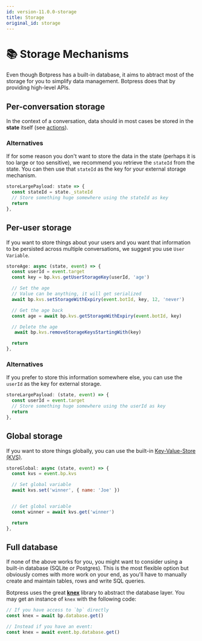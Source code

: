 ```yaml
---
id: version-11.0.0-storage
title: Storage
original_id: storage
---
```


# 📚 Storage Mechanisms

Even though Botpress has a built-in database, it aims to abtract most of the storage for you to simplify data management. Botpress does that by providing high-level APIs.

## Per-conversation storage

In the context of a conversation, data should in most cases be stored in the **state** itself (see [actions](./actions)).

### Alternatives

If for some reason you don't want to store the data in the state (perhaps it is too large or too sensitive), we recommend you retrieve the `stateId` from the state. You can then use that `stateId` as the key for your external storage mechanism.

```js
storeLargePayload: state => {
  const stateId = state._stateId
  // Store something huge somewhere using the stateId as key
  return
},
```

## Per-user storage

If you want to store things about your users and you want that information to be persisted across multiple conversations, we suggest you use `User Variable`.

```js
storeAge: async (state, event) => {
  const userId = event.target
  const key = bp.kvs.getUserStorageKey(userId, 'age')

  // Set the age
  // Value can be anything, it will get serialized
  await bp.kvs.setStorageWithExpiry(event.botId, key, 12, 'never')

  // Get the age back
  const age = await bp.kvs.getStorageWithExpiry(event.botId, key)

  // Delete the age
   await bp.kvs.removeStorageKeysStartingWith(key)

  return
},
```

### Alternatives

If you prefer to store this information somewhere else, you can use the `userId` as the key for external storage.

```js
storeLargePayload: (state, event) => {
  const userId = event.target
  // Store something huge somewhere using the userId as key
  return
},
```

## Global storage

If you want to store things globally, you can use the built-in [Key-Value-Store (KVS)](../recipes/kvs).

```js
storeGlobal: async (state, event) => {
  const kvs = event.bp.kvs

  // Set global variable
  await kvs.set('winner', { name: 'Joe' })


  // Get global variable
  const winner = await kvs.get('winner')

  return
},
```

## Full database

If none of the above works for you, you might want to consider using a built-in database (SQLite or Postgres). This is the most flexible option but obviously comes with more work on your end, as you'll have to manually create and maintain tables, rows and write SQL queries.

Botpress uses the great [**knex**](http://knexjs.org) library to abstract the database layer. You may get an instance of `knex` with the following code:

```js
// If you have access to `bp` directly
const knex = await bp.database.get()

// Instead if you have an event:
const knex = await event.bp.database.get()
```
